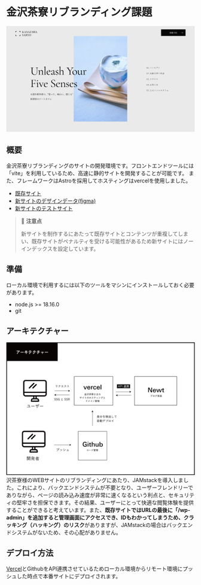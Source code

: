 # 金沢茶寮リブランディング課題

![screenshot](https://github.com/masakitami/kanazawa-saryo/blob/main/public/images/ogp.png)

## 概要
金沢茶寮リブランディングのサイトの開発環境です。フロントエンドツールには「vite」を利用しているため、高速に静的サイトを開発することが可能です。
また、フレームワークはAstroを採用してホスティングはvercelを使用しました。

- [既存サイト](https://www.kanazawasaryo.jp/)
- [新サイトのデザインデータ(figma)](https://x.gd/bUZGC)
- [新サイトのテストサイト](https://kanazawa-saryo.vercel.app/)

> 🚨 **注意点**
>
> 新サイトを制作するにあたって既存サイトとコンテンツが重複してしまい、既存サイトがペナルティを受ける可能性があるため新サイトにはノーインデックスを設定しています。

## 準備
ローカル環境で利用するには以下のツールをマシンにインストールしておく必要があります。
- node.js >= 18.16.0
- git

## アーキテクチャー
![screenshot](https://github.com/masakitami/kanazawa-saryo/blob/main/public/images/architecture.png)
沢茶寮様のWEBサイトのリブランディングにあたり、JAMstackを導入しました。これにより、バックエンドシステムが不要となり、ユーザーフレンドリーでありながら、ページの読み込み速度が非常に速くなるという利点と、セキュリティの堅牢さを担保できます。その結果、ユーザーにとって快適な閲覧体験を提供することができると考えています。また、**既存サイトではURLの最後に「/wp-admin」を追加すると管理画面にアクセスでき、IDもわかってしまうため、クラッキング（ハッキング）のリスク**がありますが、JAMstackの場合はバックエンドシステムがないため、その心配がありません。


## デプロイ方法
[Vercel](https://vercel.com/)とGithubをAPI連携させているためローカル環境からリモート環境にプッシュした時点で本番サイトにデプロイされます。